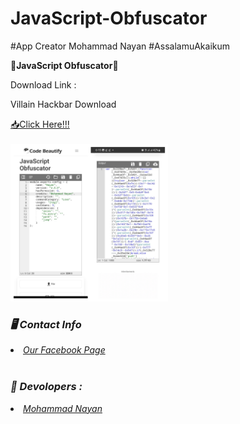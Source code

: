 # JavaScript-Obfuscator
#App Creator Mohammad Nayan
#AssalamuAkaikum

<b>🔰JavaScript Obfuscator🔰</b>

 Download Link :

<p>Villain Hackbar Download</p>
<a href="https://drive.google.com/uc?id=1L2y09P6GnefQJBkDBzdtFwVvmOT7GLWl" style="text-decoraction:none;">📥Click Here!!!</a>
<br>
<br>
<img src="https://github.com/MR-NAYAN-404/JavaScript-Obfuscator/blob/main/pic/InCollage_20230604_190006749.jpg" width="50%" height="50%">

<h3><b><i>🖥️ Contact Info </i></b></h3>
<li>  <i><a href="https://www.facebook.com/www.xnxx.com07/">Our Facebook Page </a></i></li>

<br>
<h3><b><i>🤠 Devolopers :</i></b></h3>
<li> <i><a href="https://www.facebook.com/www.xnxx.com07">Mohammad Nayan</a></i></li>
